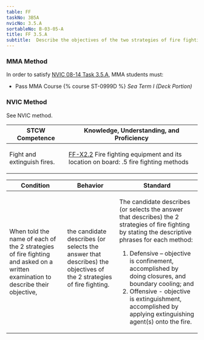 ```yaml
---
table: FF
taskNo: 3B5A
nvicNo: 3.5.A 
sortableNo: B-03-05-A
title: FF 3.5.A 
subtitle:  Describe the objectives of the two strategies of fire fighting
---
```



### MMA Method

In order to satisfy  [NVIC 08-14  Task  3.5.A]({{site.baseurl}}/assets/images/nvic-08-14.pdf), MMA students must:

* Pass MMA Course {% course ST-0999D %}  *Sea Term I (Deck Portion)*


### NVIC Method

<a onclick="togglevisibility('nvic_methods')" >See NVIC method.</a>

<div id='nvic_methods' class='hide'>

<table>
<thead>
<tr>
<th class='forty'> STCW Competence </th>
<th class='sixty'> Knowledge, Understanding, and Proficiency </th>
</tr>
</thead>




<tbody>
<tr><td markdown='1'>

Fight and extinguish fires.

</td><td markdown='1'>

[FF-X2.2]({{site.baseurl}}/tables/612.html#FF-X2.2) Fire fighting equipment and its location on board:
.5  fire fighting methods

</td></tr>


</tbody>
</table>


<table>
<thead>
<tr><th class='twenty'>  Condition </th><th class='twenty'> Behavior </th><th  class='sixty'>Standard </th></tr>
</thead>
<tbody >



<tr><td markdown='1'>

When told the name of each of the 2 strategies of fire fighting and asked on a written examination to describe their objective,

</td><td markdown='1'>

the candidate describes (or selects the answer that describes) the objectives of the 2 strategies of fire fighting.

<br>

<div class="tooltip">
<span class="tooltiptext">
</span>
</div>


</td><td markdown='1'>

The candidate describes (or selects the answer that describes) the 2 strategies of fire fighting by stating the descriptive phrases for each method:
 
1. Defensive – objective is confinement, accomplished by doing closures, and boundary cooling; and 
2. Offensive - objective is extinguishment, accomplished by applying extinguishing agent(s) onto the fire.

</td></tr>
</tbody>
</table>
</div>
